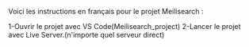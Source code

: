 Voici les instructions en français pour le projet Meilisearch :

1-Ouvrir le projet avec VS Code(Meilisearch_project)
2-Lancer le projet avec Live Server.(n'importe quel serveur direct)
